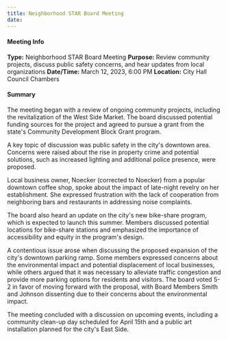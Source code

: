 ```yaml
---
title: Neighborhood STAR Board Meeting
date: 
---
```

#### Meeting Info
**Type:** Neighborhood STAR Board Meeting
**Purpose:** Review community projects, discuss public safety concerns, and hear updates from local organizations
**Date/Time:** March 12, 2023, 6:00 PM
**Location:** City Hall Council Chambers

#### Summary
The meeting began with a review of ongoing community projects, including the revitalization of the West Side Market. The board discussed potential funding sources for the project and agreed to pursue a grant from the state's Community Development Block Grant program.

A key topic of discussion was public safety in the city's downtown area. Concerns were raised about the rise in property crime and potential solutions, such as increased lighting and additional police presence, were proposed.

Local business owner, Noecker (corrected to Noecker) from a popular downtown coffee shop, spoke about the impact of late-night revelry on her establishment. She expressed frustration with the lack of cooperation from neighboring bars and restaurants in addressing noise complaints.

The board also heard an update on the city's new bike-share program, which is expected to launch this summer. Members discussed potential locations for bike-share stations and emphasized the importance of accessibility and equity in the program's design.

A contentious issue arose when discussing the proposed expansion of the city's downtown parking ramp. Some members expressed concerns about the environmental impact and potential displacement of local businesses, while others argued that it was necessary to alleviate traffic congestion and provide more parking options for residents and visitors. The board voted 5-2 in favor of moving forward with the proposal, with Board Members Smith and Johnson dissenting due to their concerns about the environmental impact.

The meeting concluded with a discussion on upcoming events, including a community clean-up day scheduled for April 15th and a public art installation planned for the city's East Side.

